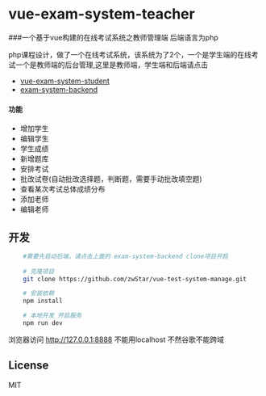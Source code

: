 
# vue-exam-system-teacher
###一个基于vue构建的在线考试系统之教师管理端 后端语言为php 


php课程设计，做了一个在线考试系统，该系统为了2个，一个是学生端的在线考试一个是教师端的后台管理,这里是教师端，学生端和后端请点击 
 -  [vue-exam-system-student](https://github.com/zwStar/vue-exam-system-student)  
 -  [exam-system-backend](https://github.com/zwStar/exam-system-backend) 



#### 功能
- 增加学生
- 编辑学生
- 学生成绩
- 新增题库
- 安排考试
- 批改试卷(自动批改选择题，判断题，需要手动批改填空题)
- 查看某次考试总体成绩分布
- 添加老师
- 编辑老师

## 开发 
```bash
    #需要先启动后端，请点击上面的 exam-system-backend clone项目开启
    
    # 克隆项目
    git clone https://github.com/zwStar/vue-test-system-manage.git

    # 安装依赖
    npm install

    # 本地开发 开启服务
    npm run dev
```
浏览器访问 http://127.0.0.1:8888  不能用localhost 不然谷歌不能跨域


## License

MIT
